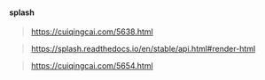 #### splash

> https://cuiqingcai.com/5638.html

> https://splash.readthedocs.io/en/stable/api.html#render-html

> https://cuiqingcai.com/5654.html
